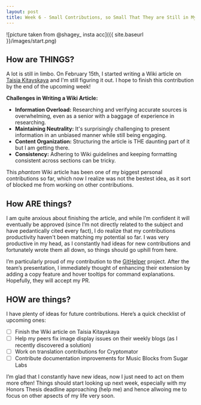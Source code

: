 ```yaml
---
layout: post
title: Week 6 - Small Contributions, so Small That They are Still in My Head
---
```


![picture taken from @shagey_ insta acc]({{ site.baseurl }}/images/start.png)

## How are THINGS? 

A lot is still in limbo. On February 15th, I started writing a Wiki article on [Taisia Kitayskaya](https://www.taisiakitaiskaia.com) and I'm still figuring it out. I hope to finish this contribution by the end of the upcoming week!

<!--more-->

**Challenges in Writing a Wiki Article:**  
- **Information Overload:** Researching and verifying accurate sources is overwhelming, even as a senior with a baggage of experience in researching.  
- **Maintaining Neutrality:** It's surprisingly challenging to present information in an unbiased manner while still being engaging.  
- **Content Organization:** Structuring the article is THE daunting part of it but I am getting there.
- **Consistency:** Adhering to Wiki guidelines and keeping formatting consistent across sections can be tricky.

This *phantom* Wiki article has been one of my biggest personal contributions so far, which now I realize was not the bestest idea, as it sort of blocked me from working on other contributions.

## How ARE things?

I am quite anxious about finishing the article, and while I’m confident it will eventually be approved (since I’m not directly related to the subject and have pedantically cited every fact), I do realize that my contributions productivity haven't been matching my potential so far. I was very productive in my head, as I constantly had ideas for new contributions and fortunately wrote them all down, so things should go uphill from here.

I’m particularly proud of my contribution to the [GitHelper](https://github.com/danny031103/OSSD_group_Extension) project. After the team’s presentation, I immediately thought of enhancing their extension by adding a copy feature and hover tooltips for command explanations. Hopefully, they will accept my PR.


## HOW are things? 
I have plenty of ideas for future contributions. Here’s a quick checklist of upcoming ones:

- [ ] Finish the Wiki article on Taisia Kitayskaya
- [ ] Help my peers fix image display issues on their weekly blogs (as I recently discovered a solution)
- [ ] Work on translation contributions for Cryptomator
- [ ] Contribute documentation improvements for Music Blocks from Sugar Labs

I’m glad that I constantly have new ideas, now I just need to act on them more often! Things should start looking up next week, especially with my Honors Thesis deadline approaching (help me) and hence allwoing me to focus on other apsects of my life very soon. 
